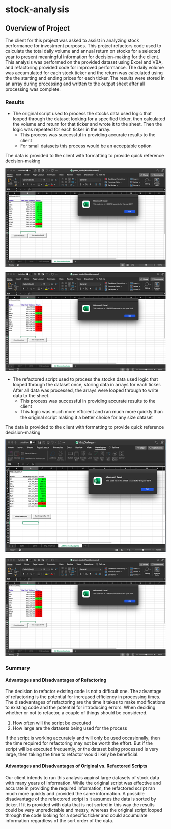 # stock-analysis

## Overview of Project
The client for this project was asked to assist in analyzing stock performance for investment purposes. This project refactors code used to calculate the total daily volume and annual return on stocks for a selected year to present meaningful information for decision-making for the client. This analysis was performed on the provided dataset using Excel and VBA, and refactoring provided code for improved performance. The daily volume was accumulated for each stock ticker and the return was calculated using the the starting and ending prices for each ticker. The results were stored in an array during processing and written to the output sheet after all processing was complete.
### Results
- The original script used to process the stocks data used logic that looped through the dataset looking for a specified ticker, then calculated the volume and return for that ticker and wrote it to the sheet. Then the logic was repeated for each ticker in the array.
  - This process was successful in providing accurate results to the client
  - For small datasets this process would be an acceptable option

The data is provided to the client with formatting to provide quick reference decision-making

![2017 Original Stock Results with Performance Timing](https://github.com/jkannis/stock-analysis/blob/main/resources/2017_Original.png)

![2018 Original Stock Results with Performance Timing](https://github.com/jkannis/stock-analysis/blob/main/resources/2018_Original.png)

- The refactored script used to process the stocks data used logic that looped through the dataset once, storing data in arrays for each ticker. After all data was processed, the arrays were looped through to write data to the sheet.
  - This process was successful in providing accurate results to the client
  - This logic was much more efficient and ran much more quickly than the original script making it a better choice for any size dataset

The data is provided to the client with formatting to provide quick reference decision-making

![2017 Refactored Stock Results with Performance Timing](https://github.com/jkannis/stock-analysis/blob/main/resources/2017_Refactored.png)

![2018 Refactored Stock Results with Performance Timing](https://github.com/jkannis/stock-analysis/blob/main/resources/2018_Original.png)

### Summary
#### Advantages and Disadvantages of Refactoring
The decision to refactor existing code is not a difficult one. The advantage of refactoring is the potential for increased efficiency in processing times. The disadvantages of refactoring are the time it takes to make modifications to existing code and the potential for introducing errors. When deciding whether or not to refactor, a couple of things should be considered. 
  1. How often will the script be executed
  2. How large are the datasets being used for the process

If the script is working accurately and will only be used occasionally, then the time required for refactoring may not be worth the effort. But if the script will be executed frequently, or the dataset being processed is very large, then taking the time to refactor would likely be beneficial.
#### Advantages and Disadvantages of Original vs. Refactored Scripts
Our client intends to run this analysis against large datasets of stock data with many years of information. While the original script was effective and accurate in providing the required information, the refactored script ran much more quickly and provided the same information. A possible disadvantage of the refactored script is it assumes the data is sorted by ticker. If it is provided with data that is not sorted in this way the results could be very unpredictable and messy, whereas the original script looped through the code looking for a specific ticker and could accumulate information regardless of the sort order of the data. 
